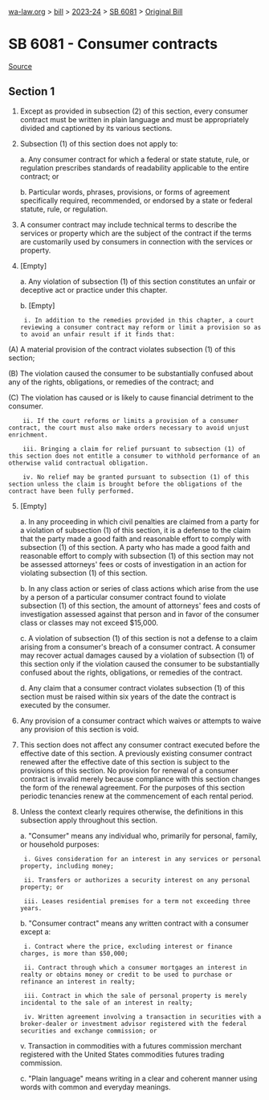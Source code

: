 [wa-law.org](/) > [bill](/bill/) > [2023-24](/bill/2023-24/) > [SB 6081](/bill/2023-24/sb/6081/) > [Original Bill](/bill/2023-24/sb/6081/1/)

# SB 6081 - Consumer contracts

[Source](http://lawfilesext.leg.wa.gov/biennium/2023-24/Pdf/Bills/Senate%20Bills/6081.pdf)

## Section 1
1. Except as provided in subsection (2) of this section, every consumer contract must be written in plain language and must be appropriately divided and captioned by its various sections.

2. Subsection (1) of this section does not apply to:

    a. Any consumer contract for which a federal or state statute, rule, or regulation prescribes standards of readability applicable to the entire contract; or

    b. Particular words, phrases, provisions, or forms of agreement specifically required, recommended, or endorsed by a state or federal statute, rule, or regulation.

3. A consumer contract may include technical terms to describe the services or property which are the subject of the contract if the terms are customarily used by consumers in connection with the services or property.

4. [Empty]

    a. Any violation of subsection (1) of this section constitutes an unfair or deceptive act or practice under this chapter.

    b. [Empty]

        i. In addition to the remedies provided in this chapter, a court reviewing a consumer contract may reform or limit a provision so as to avoid an unfair result if it finds that:

(A) A material provision of the contract violates subsection (1) of this section;

(B) The violation caused the consumer to be substantially confused about any of the rights, obligations, or remedies of the contract; and

(C) The violation has caused or is likely to cause financial detriment to the consumer.

        ii. If the court reforms or limits a provision of a consumer contract, the court must also make orders necessary to avoid unjust enrichment.

        iii. Bringing a claim for relief pursuant to subsection (1) of this section does not entitle a consumer to withhold performance of an otherwise valid contractual obligation.

        iv. No relief may be granted pursuant to subsection (1) of this section unless the claim is brought before the obligations of the contract have been fully performed.

5. [Empty]

    a. In any proceeding in which civil penalties are claimed from a party for a violation of subsection (1) of this section, it is a defense to the claim that the party made a good faith and reasonable effort to comply with subsection (1) of this section. A party who has made a good faith and reasonable effort to comply with subsection (1) of this section may not be assessed attorneys' fees or costs of investigation in an action for violating subsection (1) of this section.

    b. In any class action or series of class actions which arise from the use by a person of a particular consumer contract found to violate subsection (1) of this section, the amount of attorneys' fees and costs of investigation assessed against that person and in favor of the consumer class or classes may not exceed $15,000.

    c. A violation of subsection (1) of this section is not a defense to a claim arising from a consumer's breach of a consumer contract. A consumer may recover actual damages caused by a violation of subsection (1) of this section only if the violation caused the consumer to be substantially confused about the rights, obligations, or remedies of the contract.

    d. Any claim that a consumer contract violates subsection (1) of this section must be raised within six years of the date the contract is executed by the consumer.

6. Any provision of a consumer contract which waives or attempts to waive any provision of this section is void.

7. This section does not affect any consumer contract executed before the effective date of this section. A previously existing consumer contract renewed after the effective date of this section is subject to the provisions of this section. No provision for renewal of a consumer contract is invalid merely because compliance with this section changes the form of the renewal agreement. For the purposes of this section periodic tenancies renew at the commencement of each rental period.

8. Unless the context clearly requires otherwise, the definitions in this subsection apply throughout this section.

    a. "Consumer" means any individual who, primarily for personal, family, or household purposes:

        i. Gives consideration for an interest in any services or personal property, including money;

        ii. Transfers or authorizes a security interest on any personal property; or

        iii. Leases residential premises for a term not exceeding three years.

    b. "Consumer contract" means any written contract with a consumer except a:

        i. Contract where the price, excluding interest or finance charges, is more than $50,000;

        ii. Contract through which a consumer mortgages an interest in realty or obtains money or credit to be used to purchase or refinance an interest in realty;

        iii. Contract in which the sale of personal property is merely incidental to the sale of an interest in realty;

        iv. Written agreement involving a transaction in securities with a broker-dealer or investment advisor registered with the federal securities and exchange commission; or

    v. Transaction in commodities with a futures commission merchant registered with the United States commodities futures trading commission.

    c. "Plain language" means writing in a clear and coherent manner using words with common and everyday meanings.
